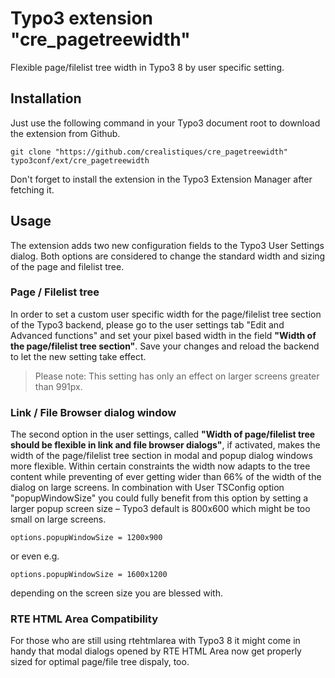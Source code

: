 # Typo3 extension "cre_pagetreewidth"
Flexible page/filelist tree width in Typo3 8 by user specific setting.


## Installation ##

Just use the following command in your Typo3 document root to download the extension from Github. 

```
git clone "https://github.com/crealistiques/cre_pagetreewidth" typo3conf/ext/cre_pagetreewidth
```

Don't forget to install the extension in the Typo3 Extension Manager after fetching it.


## Usage ##

The extension adds two new configuration fields to the Typo3 User Settings dialog. Both options are considered to change the standard width and sizing of the page and filelist tree.  

### Page / Filelist tree ###

In order to set a custom user specific width for the page/filelist tree section of the Typo3 backend, 
please go to the user settings tab "Edit and Advanced functions" and set your pixel based width in the field 
**"Width of the page/filelist tree section"**. Save your changes and reload the backend to let the new setting take effect.

> Please note: This setting has only an effect on larger screens greater than 991px.

### Link / File Browser dialog window ###
The second option in the user settings, called **"Width of page/filelist tree should be flexible in link and file browser dialogs"**, 
if activated, makes the width of the page/filelist tree section in modal and popup dialog windows more flexible. Within certain constraints 
the width now adapts to the tree content while preventing of ever getting wider than 66% of the width of the dialog on large screens. In combination with 
User TSConfig option "popupWindowSize" you could fully benefit from this option by setting a larger popup screen size – 
Typo3 default is 800x600 which might be too small on large screens.
 
```
options.popupWindowSize = 1200x900
```
or even e.g.
```
options.popupWindowSize = 1600x1200
```

depending on the screen size you are blessed with.

### RTE HTML Area Compatibility ###
For those who are still using rtehtmlarea with Typo3 8 it might come in handy that modal dialogs opened by RTE HTML Area now get properly sized for optimal page/file tree dispaly, too.
